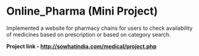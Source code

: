 # Online_Pharma (Mini Project)

Implemented a website for pharmacy chains for users to check availability of medicines based on prescription or based on category search.

**Project link - http://sowhatindia.com/medical/project.php**
